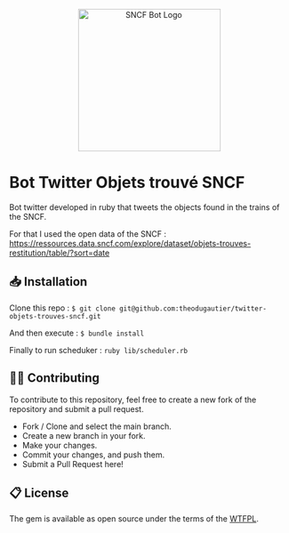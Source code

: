 <p align="center">
  <a href="https://marketplace.visualstudio.com/items?itemName=LeonardSSH.vscord" target="_blank" rel="noopener noreferrer">
    <img width="256" src="https://imgur.com/d0LOjFS" alt="SNCF Bot Logo">
  </a>
</p>

# Bot Twitter Objets trouvé SNCF

Bot twitter developed in ruby that tweets the objects found in the trains of the SNCF.

For that I used the open data of the SNCF : https://ressources.data.sncf.com/explore/dataset/objets-trouves-restitution/table/?sort=date

## 📥 Installation

Clone this repo :
`$ git clone git@github.com:theodugautier/twitter-objets-trouves-sncf.git`

And then execute :
`$ bundle install`

Finally to run scheduker :
`ruby lib/scheduler.rb`

## 👨‍💻 Contributing

To contribute to this repository, feel free to create a new fork of the repository and submit a pull request.
- Fork / Clone and select the main branch.
- Create a new branch in your fork.
- Make your changes.
- Commit your changes, and push them.
- Submit a Pull Request here!

## 📋 License

The gem is available as open source under the terms of the [WTFPL](http://www.wtfpl.net/).
